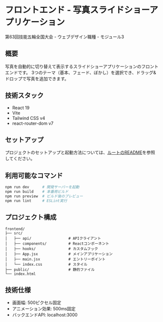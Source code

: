 # フロントエンド - 写真スライドショーアプリケーション

第63回技能五輪全国大会 - ウェブデザイン職種 - モジュール3

## 概要

写真を自動的に切り替えて表示するスライドショーアプリケーションのフロントエンドです。
3つのテーマ（基本、フェード、ぼかし）を選択でき、ドラッグ&ドロップで写真を追加できます。

## 技術スタック

- React 19
- Vite
- Tailwind CSS v4
- react-router-dom v7

## セットアップ

プロジェクトのセットアップと起動方法については、[ルートのREADME](../README.md)を参照してください。

## 利用可能なコマンド

```bash
npm run dev      # 開発サーバーを起動
npm run build    # 本番用ビルド
npm run preview  # ビルド後のプレビュー
npm run lint     # ESLint実行
```

## プロジェクト構成

```
frontend/
├── src/
│   ├── api/                 # APIクライアント
│   ├── components/          # Reactコンポーネント
│   ├── hooks/               # カスタムフック
│   ├── App.jsx              # メインアプリケーション
│   ├── main.jsx             # エントリーポイント
│   └── index.css            # スタイル
├── public/                  # 静的ファイル
└── index.html
```

## 技術仕様

- 画面幅: 500ピクセル固定
- アニメーション効果: 500ms固定
- バックエンドAPI: localhost:3000
